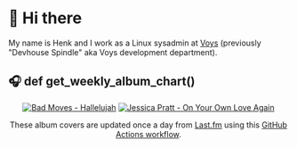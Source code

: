 # 👋 Hi there

My name is Henk and I work as a Linux sysadmin at <a href="https://www.voys.co/about/">Voys</a> (previously "Devhouse Spindle" aka Voys development department).

## 🎧 def get_weekly_album_chart()
<!-- lastfm -->
<p align="center"><a href="https://www.last.fm/music/Bad+Moves/Hallelujah"><img src="https://lastfm.freetls.fastly.net/i/u/64s/df5cc297b916e92b4684d6ccb9888989.jpg" title="Bad Moves - Hallelujah"></a> <a href="https://www.last.fm/music/Jessica+Pratt/On+Your+Own+Love+Again"><img src="https://lastfm.freetls.fastly.net/i/u/64s/d5b992060f6edfd26f4252a3d02268da.jpg" title="Jessica Pratt - On Your Own Love Again"></a> </p>

<p align="center">These album covers are updated once a day from <a href="https://www.last.fm/user/hbokh">Last.fm</a> using this <a href="https://github.com/marketplace/actions/lastfm-to-markdown">GitHub Actions workflow</a>.</p>
